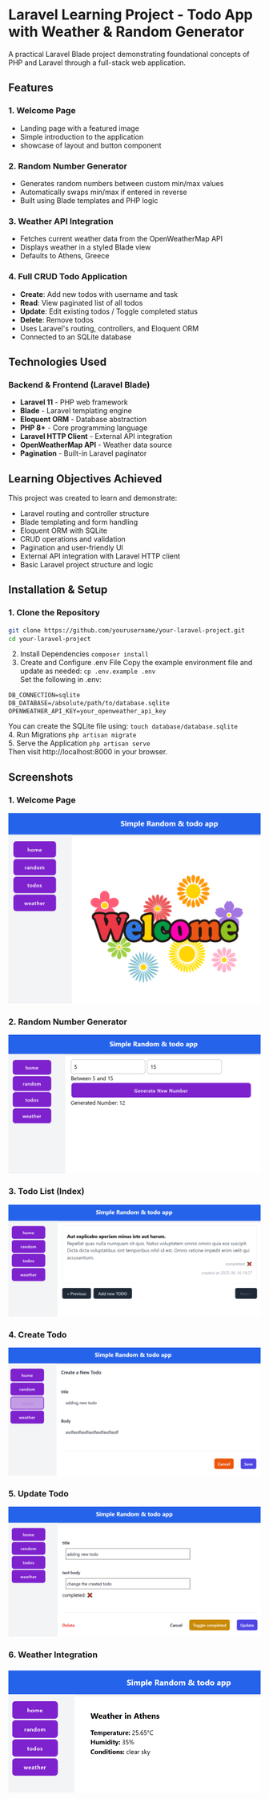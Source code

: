 # Laravel Learning Project - Todo App with Weather & Random Generator

A practical Laravel Blade project demonstrating foundational concepts of PHP and Laravel through a full-stack web application.

## Features

### 1. Welcome Page
- Landing page with a featured image
- Simple introduction to the application
- showcase of layout and button component

### 2. Random Number Generator
- Generates random numbers between custom min/max values
- Automatically swaps min/max if entered in reverse
- Built using Blade templates and PHP logic

### 3. Weather API Integration
- Fetches current weather data from the OpenWeatherMap API
- Displays weather in a styled Blade view
- Defaults to Athens, Greece

### 4. Full CRUD Todo Application
- **Create**: Add new todos with username and task
- **Read**: View paginated list of all todos
- **Update**: Edit existing todos / Toggle completed status
- **Delete**: Remove todos
- Uses Laravel's routing, controllers, and Eloquent ORM
- Connected to an SQLite database

## Technologies Used

### Backend & Frontend (Laravel Blade)
- **Laravel 11** - PHP web framework
- **Blade** - Laravel templating engine
- **Eloquent ORM** - Database abstraction
- **PHP 8+** - Core programming language
- **Laravel HTTP Client** - External API integration
- **OpenWeatherMap API** - Weather data source
- **Pagination** - Built-in Laravel paginator

## Learning Objectives Achieved

This project was created to learn and demonstrate:

- Laravel routing and controller structure
- Blade templating and form handling
- Eloquent ORM with SQLite
- CRUD operations and validation
- Pagination and user-friendly UI
- External API integration with Laravel HTTP client
- Basic Laravel project structure and logic

## Installation & Setup

### 1. Clone the Repository

```bash
git clone https://github.com/yourusername/your-laravel-project.git
cd your-laravel-project
```

2. Install Dependencies
`composer install`  
3. Create and Configure .env File
Copy the example environment file and update as needed:
`cp .env.example .env`  
Set the following in .env:  
```
DB_CONNECTION=sqlite
DB_DATABASE=/absolute/path/to/database.sqlite
OPENWEATHER_API_KEY=your_openweather_api_key
```
You can create the SQLite file using:
`touch database/database.sqlite`  
4. Run Migrations
`php artisan migrate`   
5. Serve the Application
`php artisan serve`  
Then visit http://localhost:8000 in your browser.

## Screenshots

### 1. Welcome Page
![Welcome Page](https://github.com/alkisax/simpleTodoLaravel/raw/main/public/screenshots/1.welcome.png)

### 2. Random Number Generator
![Random Generator](https://github.com/alkisax/simpleTodoLaravel/raw/main/public/screenshots/2.random.png)

### 3. Todo List (Index)
![Todo Index](https://github.com/alkisax/simpleTodoLaravel/raw/main/public/screenshots/3.index.todo.png)

### 4. Create Todo
![Create Todo](https://github.com/alkisax/simpleTodoLaravel/raw/main/public/screenshots/4.create.todo.png)

### 5. Update Todo
![Update Todo](https://github.com/alkisax/simpleTodoLaravel/raw/main/public/screenshots/5.change.todo.png)

### 6. Weather Integration
![Weather](https://github.com/alkisax/simpleTodoLaravel/raw/main/public/screenshots/6.weather.png)
